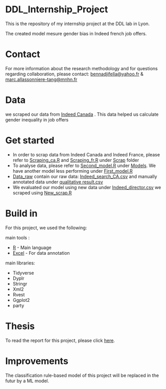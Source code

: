 # DDL_Internship_Project
This is the repository of my internship project at the DDL lab in Lyon.

The created model mesure gender bias in Indeed french job offers.

# Contact
For more information about the research methodology and for questions regarding collaboration, please contact: bennadjifella@yahoo.fr & marc.allassonniere-tang@mnhn.fr

# Data
we scraped our data from [Indeed Canada](https://emplois.ca.indeed.com/) .
This data helped us calculate gender inequality in job offers

# Get started 
- In order to scrap data from Indeed Canada and Indeed France, please refer to [Scraping_ca.R](https://github.com/FellaBennadji/DDL_Internship_Project/blob/main/Scrap/Scraping_ca.R) and [Scraping_fr.R](https://github.com/FellaBennadji/DDL_Internship_Project/blob/main/Scrap/Scraping_fr.R) under [Scrap](https://github.com/FellaBennadji/DDL_Internship_Project/tree/main/Scrap) folder
- To analyse data, please refer to [Second_model.R](https://github.com/FellaBennadji/DDL_Internship_Project/blob/main/Models/Second_model.R) under [Models](https://github.com/FellaBennadji/DDL_Internship_Project/tree/main/Models). We have another model less performing under [First_model.R](https://github.com/FellaBennadji/DDL_Internship_Project/blob/main/Models/First_model.R)
- [Data_raw](https://github.com/FellaBennadji/DDL_Internship_Project/tree/main/Data_raw) contain our raw data: [Indeed_search_CA.csv](https://github.com/FellaBennadji/DDL_Internship_Project/blob/main/Data_raw/Indeed_search_CA.csv) and manually annotated data under [qualitative result.csv](https://github.com/FellaBennadji/DDL_Internship_Project/blob/main/Data_raw/qualitative%20result.csv)
- We evaluated our model using new data under [Indeed_director.csv](https://github.com/FellaBennadji/DDL_Internship_Project/blob/main/Evaluation/Indeed_director.csv) we scraped using [New_scrap.R](https://github.com/FellaBennadji/DDL_Internship_Project/blob/main/Evaluation/New_scrap.R)

# Build in 
For this project, we used the following:

main tools :
- [R](https://www.r-project.org/) - Main language
- [Excel](https://www.microsoft.com/fr-fr/microsoft-365/p/excel/CFQ7TTC0HR4R?activetab=pivot:pr%C3%A9sentationtab&ef_id=EAIaIQobChMIt66Hoani-gIVb49oCR2reA2rEAAYASAAEgJhIPD_BwE:G:s&OCID=AIDcmm409lj8ne_SEM_EAIaIQobChMIt66Hoani-gIVb49oCR2reA2rEAAYASAAEgJhIPD_BwE:G:s&lnkd=Google_O365SMB_Brand&gclid=EAIaIQobChMIt66Hoani-gIVb49oCR2reA2rEAAYASAAEgJhIPD_BwE) - For data annotation

main libraries:
- Tidyverse
- Dyplr
- Stringr
- Xml2
- Rvest
- Ggplot2
- party

# Thesis
To read the report for this project, please click [here](https://github.com/FellaBennadji/DDL_Internship_Project/blob/main/Fella%20Bennadji-rapport%20de%20stage%20long.pdf).


# Improvements
The classification rule-based model of this project will be replaced in the futur by a ML model.
